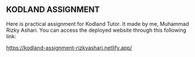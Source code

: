 ## KODLAND ASSIGNMENT

Here is practical assignment for Kodland Tutor. It made by me, Muhammad Rizky Ashari. You can access the deployed website through this following link:

https://kodland-assignment-rizkyashari.netlify.app/